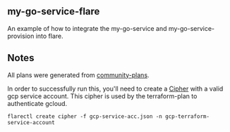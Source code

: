 ## my-go-service-flare

An example of how to integrate the my-go-service and my-go-service-provision into flare.

## Notes

All plans were generated from [community-plans](https://github.com/flare-community/plans).

In order to successfully run this, you'll need to create a [Cipher](https://docs.flare.engineering/resources/ciphers/) with
a valid gcp service account. This cipher is used by the terraform-plan to authenticate gcloud.

  ```
  flarectl create cipher -f gcp-service-acc.json -n gcp-terraform-service-account
  ```
